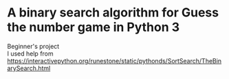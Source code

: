 # A binary search algorithm for Guess the number game in Python 3
Beginner's project  
I used help from https://interactivepython.org/runestone/static/pythonds/SortSearch/TheBinarySearch.html
